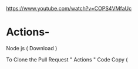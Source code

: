https://www.youtube.com/watch?v=COPS4VMfaUc

# Actions-

Node js ( Download ) 

To Clone the Pull Request " Actions " 
Code
Copy ( 
